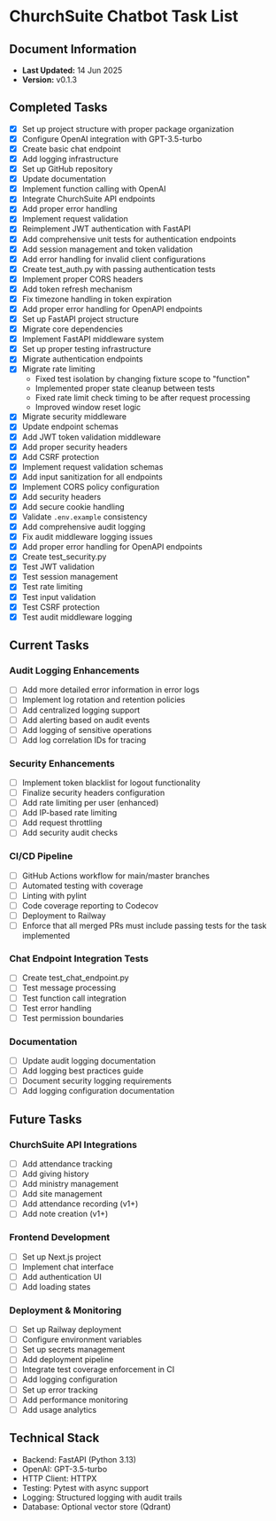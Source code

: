 # ChurchSuite Chatbot Task List

## Document Information

- **Last Updated:** 14 Jun 2025
- **Version:** v0.1.3

## Completed Tasks

- [x] Set up project structure with proper package organization
- [x] Configure OpenAI integration with GPT-3.5-turbo
- [x] Create basic chat endpoint
- [x] Add logging infrastructure
- [x] Set up GitHub repository
- [x] Update documentation
- [x] Implement function calling with OpenAI
- [x] Integrate ChurchSuite API endpoints
- [x] Add proper error handling
- [x] Implement request validation
- [x] Reimplement JWT authentication with FastAPI
- [x] Add comprehensive unit tests for authentication endpoints
- [x] Add session management and token validation
- [x] Add error handling for invalid client configurations
- [x] Create test_auth.py with passing authentication tests
- [x] Implement proper CORS headers
- [x] Add token refresh mechanism
- [x] Fix timezone handling in token expiration
- [x] Add proper error handling for OpenAPI endpoints
- [x] Set up FastAPI project structure
- [x] Migrate core dependencies
- [x] Implement FastAPI middleware system
- [x] Set up proper testing infrastructure
- [x] Migrate authentication endpoints
- [x] Migrate rate limiting
  - Fixed test isolation by changing fixture scope to "function"
  - Implemented proper state cleanup between tests
  - Fixed rate limit check timing to be after request processing
  - Improved window reset logic
- [x] Migrate security middleware
- [x] Update endpoint schemas
- [x] Add JWT token validation middleware
- [x] Add proper security headers
- [x] Add CSRF protection
- [x] Implement request validation schemas
- [x] Add input sanitization for all endpoints
- [x] Implement CORS policy configuration
- [x] Add security headers
- [x] Add secure cookie handling
- [x] Validate `.env.example` consistency
- [x] Add comprehensive audit logging
- [x] Fix audit middleware logging issues
- [x] Add proper error handling for OpenAPI endpoints
- [x] Create test_security.py
- [x] Test JWT validation
- [x] Test session management
- [x] Test rate limiting
- [x] Test input validation
- [x] Test CSRF protection
- [x] Test audit middleware logging

## Current Tasks

### Audit Logging Enhancements

- [ ] Add more detailed error information in error logs
- [ ] Implement log rotation and retention policies
- [ ] Add centralized logging support
- [ ] Add alerting based on audit events
- [ ] Add logging of sensitive operations
- [ ] Add log correlation IDs for tracing

### Security Enhancements

- [ ] Implement token blacklist for logout functionality
- [ ] Finalize security headers configuration
- [ ] Add rate limiting per user (enhanced)
- [ ] Add IP-based rate limiting
- [ ] Add request throttling
- [ ] Add security audit checks

### CI/CD Pipeline

- [ ] GitHub Actions workflow for main/master branches
- [ ] Automated testing with coverage
- [ ] Linting with pylint
- [ ] Code coverage reporting to Codecov
- [ ] Deployment to Railway
- [ ] Enforce that all merged PRs must include passing tests for the task implemented

### Chat Endpoint Integration Tests

- [ ] Create test_chat_endpoint.py
- [ ] Test message processing
- [ ] Test function call integration
- [ ] Test error handling
- [ ] Test permission boundaries

### Documentation

- [ ] Update audit logging documentation
- [ ] Add logging best practices guide
- [ ] Document security logging requirements
- [ ] Add logging configuration documentation

## Future Tasks

### ChurchSuite API Integrations

- [ ] Add attendance tracking
- [ ] Add giving history
- [ ] Add ministry management
- [ ] Add site management
- [ ] Add attendance recording (v1+)
- [ ] Add note creation (v1+)

### Frontend Development

- [ ] Set up Next.js project
- [ ] Implement chat interface
- [ ] Add authentication UI
- [ ] Add loading states

### Deployment & Monitoring

- [ ] Set up Railway deployment
- [ ] Configure environment variables
- [ ] Set up secrets management
- [ ] Add deployment pipeline
- [ ] Integrate test coverage enforcement in CI
- [ ] Add logging configuration
- [ ] Set up error tracking
- [ ] Add performance monitoring
- [ ] Add usage analytics

## Technical Stack

- Backend: FastAPI (Python 3.13)
- OpenAI: GPT-3.5-turbo
- HTTP Client: HTTPX
- Testing: Pytest with async support
- Logging: Structured logging with audit trails
- Database: Optional vector store (Qdrant)
